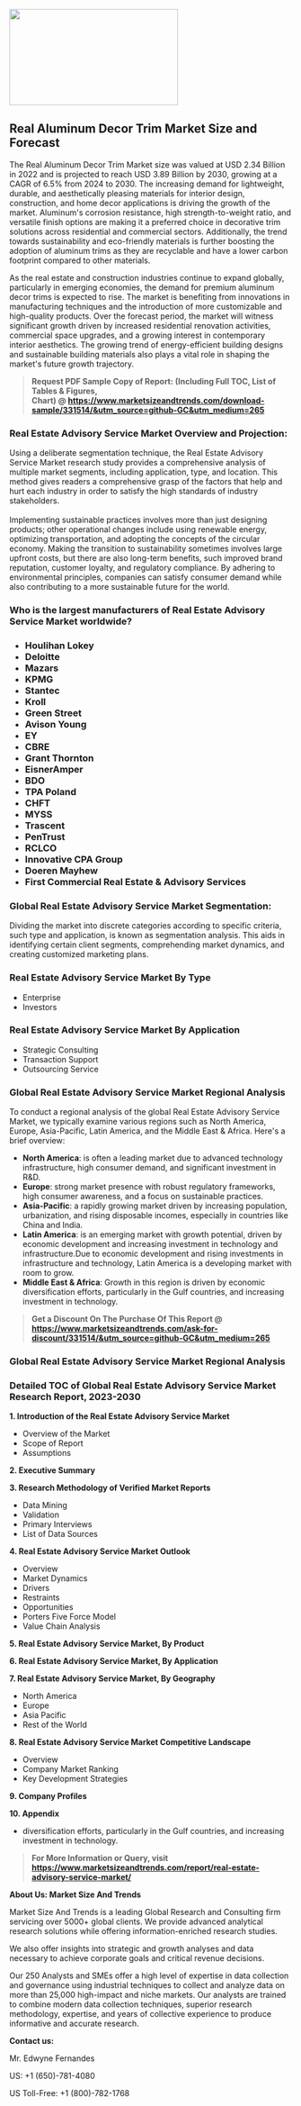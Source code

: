 <p><img class="alignnone size-medium wp-image-20088" src="https://ffe5etoiles.com/wp-content/uploads/2024/12/MST1-300x171.png" alt="" width="300" height="171" /></p><h2>Real Aluminum Decor Trim Market Size and Forecast</h2><p>The Real Aluminum Decor Trim Market size was valued at USD 2.34 Billion in 2022 and is projected to reach USD 3.89 Billion by 2030, growing at a CAGR of 6.5% from 2024 to 2030. The increasing demand for lightweight, durable, and aesthetically pleasing materials for interior design, construction, and home decor applications is driving the growth of the market. Aluminum's corrosion resistance, high strength-to-weight ratio, and versatile finish options are making it a preferred choice in decorative trim solutions across residential and commercial sectors. Additionally, the trend towards sustainability and eco-friendly materials is further boosting the adoption of aluminum trims as they are recyclable and have a lower carbon footprint compared to other materials.</p><p>As the real estate and construction industries continue to expand globally, particularly in emerging economies, the demand for premium aluminum decor trims is expected to rise. The market is benefiting from innovations in manufacturing techniques and the introduction of more customizable and high-quality products. Over the forecast period, the market will witness significant growth driven by increased residential renovation activities, commercial space upgrades, and a growing interest in contemporary interior aesthetics. The growing trend of energy-efficient building designs and sustainable building materials also plays a vital role in shaping the market's future growth trajectory.</p></p><blockquote id="" class=""><strong>Request PDF Sample Copy of Report: (Including Full TOC, List of Tables &amp; Figures, Chart)&nbsp;@&nbsp;<strong><a href="https://www.marketsizeandtrends.com/download-sample/331514/&utm_source=github-GC&utm_medium=265" target="_blank">https://www.marketsizeandtrends.com/download-sample/331514/&utm_source=github-GC&utm_medium=265</a></strong></strong></blockquote><h3 id="" class="">Real Estate Advisory Service Market&nbsp;Overview and Projection:</h3><p id="" class="">Using a deliberate segmentation technique, the Real Estate Advisory Service Market research study provides a comprehensive analysis of multiple market segments, including application, type, and location. This method gives readers a comprehensive grasp of the factors that help and hurt each industry in order to satisfy the high standards of industry stakeholders. <br /> <br />Implementing sustainable practices involves more than just designing products; other operational changes include using renewable energy, optimizing transportation, and adopting the concepts of the circular economy. Making the transition to sustainability sometimes involves large upfront costs, but there are also long-term benefits, such improved brand reputation, customer loyalty, and regulatory compliance. By adhering to environmental principles, companies can satisfy consumer demand while also contributing to a more sustainable future for the world.</p><h3 id="" class="">Who is the largest manufacturers of&nbsp;Real Estate Advisory Service Market worldwide?</h3><h3 class=""><p><ul><li>Houlihan Lokey </li><li> Deloitte </li><li> Mazars </li><li> KPMG </li><li> Stantec </li><li> Kroll </li><li> Green Street </li><li> Avison Young </li><li> EY </li><li> CBRE </li><li> Grant Thornton </li><li> EisnerAmper </li><li> BDO </li><li> TPA Poland </li><li> CHFT </li><li> MYSS </li><li> Trascent </li><li> PenTrust </li><li> RCLCO </li><li> Innovative CPA Group </li><li> Doeren Mayhew </li><li> First Commercial Real Estate & Advisory Services</li></ul></p></h3><h3 id="" class="">Global&nbsp;Real Estate Advisory Service Market Segmentation:</h3><p id="" class="">Dividing the market into discrete categories according to specific criteria, such type and application, is known as segmentation analysis. This aids in identifying certain client segments, comprehending market dynamics, and creating customized marketing plans.</p><h3 id="" class="">Real Estate Advisory Service Market&nbsp;By Type</h3><p><p><ul><li>Enterprise</li><li> Investors</p></li></ul></p></p><h3 id="" class="">Real Estate Advisory Service Market&nbsp;By Application</h3><p class=""><p><ul><li>Strategic Consulting</li><li> Transaction Support</li><li> Outsourcing Service</li></ul></p></p><h3 id="" class="">Global Real Estate Advisory Service Market Regional Analysis</h3><p id="" class="">To conduct a regional analysis of the global Real Estate Advisory Service Market, we typically examine various regions such as North America, Europe, Asia-Pacific, Latin America, and the Middle East &amp; Africa. Here's a brief overview:</p><ul><li><strong>North America</strong>: is often a leading market due to advanced technology infrastructure, high consumer demand, and significant investment in R&amp;D.</li><li><strong>Europe</strong>: strong market presence with robust regulatory frameworks, high consumer awareness, and a focus on sustainable practices.</li><li><strong>Asia-Pacific</strong>: a rapidly growing market driven by increasing population, urbanization, and rising disposable incomes, especially in countries like China and India.</li><li><strong>Latin America</strong>: is an emerging market with growth potential, driven by economic development and increasing investment in technology and infrastructure.Due to economic development and rising investments in infrastructure and technology, Latin America is a developing market with room to grow.</li><li><strong>Middle East &amp; Africa</strong>: Growth in this region is driven by economic diversification efforts, particularly in the Gulf countries, and increasing investment in technology.</li></ul><blockquote id="" class=""><strong>Get a Discount On The Purchase Of This Report @ <strong><a href="https://www.marketsizeandtrends.com/ask-for-discount/331514/&utm_source=github-GC&utm_medium=265" target="_blank">https://www.marketsizeandtrends.com/ask-for-discount/331514/&utm_source=github-GC&utm_medium=265</a></strong></strong></blockquote><h3 id="" class="">Global Real Estate Advisory Service Market Regional Analysis</h3><h3 id="" class="">Detailed TOC of Global Real Estate Advisory Service Market Research Report, 2023-2030</h3><p id="" class=""><strong>1. Introduction of the Real Estate Advisory Service Market</strong></p><ul><li>Overview of the Market</li><li>Scope of Report</li><li>Assumptions</li></ul><p id="" class=""><strong>2. Executive Summary</strong></p><p id="" class=""><strong>3. Research Methodology of Verified Market Reports</strong></p><ul><li>Data Mining</li><li>Validation</li><li>Primary Interviews</li><li>List of Data Sources</li></ul><p id="" class=""><strong>4. Real Estate Advisory Service Market Outlook</strong></p><ul><li>Overview</li><li>Market Dynamics</li><li>Drivers</li><li>Restraints</li><li>Opportunities</li><li>Porters Five Force Model</li><li>Value Chain Analysis</li></ul><p id="" class=""><strong>5. Real Estate Advisory Service Market, By Product</strong></p><p id="" class=""><strong>6. Real Estate Advisory Service Market, By Application</strong></p><p id="" class=""><strong>7. Real Estate Advisory Service Market, By Geography</strong></p><ul><li>North America</li><li>Europe</li><li>Asia Pacific</li><li>Rest of the World</li></ul><p id="" class=""><strong>8. Real Estate Advisory Service Market Competitive Landscape</strong></p><ul><li>Overview</li><li>Company Market Ranking</li><li>Key Development Strategies</li></ul><p id="" class=""><strong>9. Company Profiles</strong></p><p id="" class=""><strong>10. Appendix</strong></p><ul><li>diversification efforts, particularly in the Gulf countries, and increasing investment in technology.</li></ul><blockquote id="" class=""><strong>For More Information or Query, visit <strong><strong><a href="https://www.marketsizeandtrends.com/report/real-estate-advisory-service-market/" target="_blank">https://www.marketsizeandtrends.com/report/real-estate-advisory-service-market/</a></strong></strong></strong></blockquote><p id="" class=""><strong>About Us: Market Size And Trends</strong></p><p id="" class="">Market Size And Trends is a leading Global Research and Consulting firm servicing over 5000+ global clients. We provide advanced analytical research solutions while offering information-enriched research studies.</p><p id="" class="">We also offer insights into strategic and growth analyses and data necessary to achieve corporate goals and critical revenue decisions.</p><p id="" class="">Our 250 Analysts and SMEs offer a high level of expertise in data collection and governance using industrial techniques to collect and analyze data on more than 25,000 high-impact and niche markets. Our analysts are trained to combine modern data collection techniques, superior research methodology, expertise, and years of collective experience to produce informative and accurate research.</p><p id="" class=""><strong>Contact us:</strong></p><p id="" class="">Mr. Edwyne Fernandes</p><p id="" class="">US: +1 (650)-781-4080</p><p id="" class="">US Toll-Free: +1 (800)-782-1768</p>

